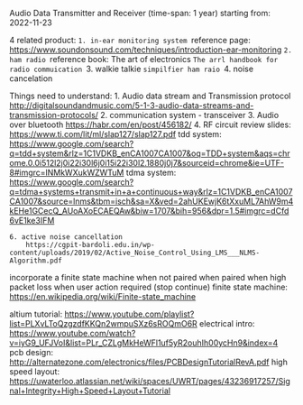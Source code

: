 Audio Data Transmitter and Receiver (time-span: 1 year) 
starting from: 2022-11-23

4 related product:
	`1. in-ear monitoring system
			`reference page: https://www.soundonsound.com/techniques/introduction-ear-monitoring
	`2. ham radio
			`reference book: The art of electronics
							`The arrl handbook for radio commuication
	`3. walkie talkie
			`simpilfier ham raio
	`4. noise cancelation 
	
Things need to understand:
	1. Audio data stream and Transmission protocol
		 http://digitalsoundandmusic.com/5-1-3-audio-data-streams-and-transmission-protocols/
	2. communication system - transceiver
	3. Audio over bluetooth
		https://habr.com/en/post/456182/
	4. RF circuit
		review slides: https://www.ti.com/lit/ml/slap127/slap127.pdf
		tdd system: https://www.google.com/search?q=tdd+system&rlz=1C1VDKB_enCA1007CA1007&oq=TDD+system&aqs=chrome.0.0i512l2j0i22i30l6j0i15i22i30l2.1880j0j7&sourceid=chrome&ie=UTF-8#imgrc=lNMkWXukWZWTuM
		tdma system: https://www.google.com/search?q=tdma+systems+transmit+in+a+continuous+way&rlz=1C1VDKB_enCA1007CA1007&source=lnms&tbm=isch&sa=X&ved=2ahUKEwjK6tXxuML7AhW9m4kEHe1GCecQ_AUoAXoECAEQAw&biw=1707&bih=956&dpr=1.5#imgrc=dCfd6vE1ke3IFM
		
	6. active noise cancellation
		https://cgpit-bardoli.edu.in/wp-content/uploads/2019/02/Active_Noise_Control_Using_LMS___NLMS-Algorithm.pdf
		
incorporate a finite state machine
	when not paired
	when paired
	when high packet loss
	when user action required (stop continue)
	finite state machine: https://en.wikipedia.org/wiki/Finite-state_machine	
	
altium tutorial: https://www.youtube.com/playlist?list=PLXvLToQzgzdfKKQn2wmpuSXz6sROQmO6R
electrical intro: https://www.youtube.com/watch?v=iyG9_UFJVoI&list=PLr_CZLgMkHeWFl1uf5yR2ouhIh00ycHn9&index=4
pcb design: http://alternatezone.com/electronics/files/PCBDesignTutorialRevA.pdf
high speed layout: https://uwaterloo.atlassian.net/wiki/spaces/UWRT/pages/43236917257/Signal+Integrity+High+Speed+Layout+Tutorial